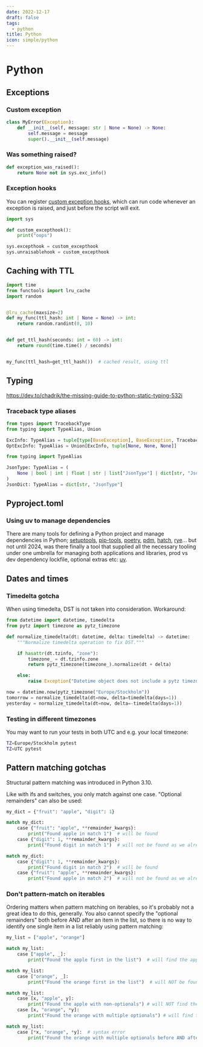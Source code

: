 ```yaml
---
date: 2022-12-17
draft: false
tags:
  - python
title: Python
icon: simple/python
---
```


# Python

## Exceptions

### Custom exception

```python
class MyError(Exception):
    def __init__(self, message: str | None = None) -> None:
        self.message = message
        super().__init__(self.message)
```

### Was something raised?

```python
def exception_was_raised():
    return None not in sys.exc_info()
```

### Exception hooks

You can register
[custom exception hooks](https://docs.python.org/3/library/sys.html#sys.excepthook),
which can run code whenever an exception is raised, and just before the script
will exit.

```python
import sys

def custom_excepthook():
    print("oops")

sys.excepthook = custom_excepthook
sys.unraisablehook = custom_excepthook
```

## Caching with TTL

```python
import time
from functools import lru_cache
import random


@lru_cache(maxsize=2)
def my_func(ttl_hash: int | None = None) -> int:
	return random.randint(0, 10)


def get_ttl_hash(seconds: int = 60) -> int:
	return round(time.time() / seconds)


my_func(ttl_hash=get_ttl_hash())  # cached result, using ttl
```

## Typing

https://dev.to/chadrik/the-missing-guide-to-python-static-typing-532i

### Traceback type aliases

```python
from types import TracebackType
from typing import TypeAlias, Union

ExcInfo: TypeAlias = tuple[type[BaseException], BaseException, TracebackType]
OptExcInfo: TypeAlias = Union[ExcInfo, tuple[None, None, None]]
```

```python
from typing import TypeAlias

JsonType: TypeAlias = (
	None | bool | int | float | str | list["JsonType"] | dict[str, "JsonType"]
)
JsonDict: TypeAlias = dict[str, "JsonType"]
```

## Pyproject.toml

### Using uv to manage dependencies

There are many tools for defining a Python project and manage dependencies in
Python; [setuptools](https://github.com/pypa/setuptools),
[pip-tools](https://github.com/jazzband/pip-tools),
[poetry](https://github.com/python-poetry/poetry),
[pdm](https://github.com/pdm-project/pdm),
[hatch](https://github.com/pypa/hatch),
[rye](https://github.com/astral-sh/rye)... but not until 2024, was there finally
a tool that supplied all the necessary tooling under one umbrella for managing
both applications and libraries, prod vs dev dependency lockfile, optional
extras etc: [uv](https://docs.astral.sh/uv/).

## Dates and times

### Timedelta gotcha

When using timedelta, DST is not taken into consideration. Workaround:

```python
from datetime import datetime, timedelta
from pytz import timezone as pytz_timezone

def normalize_timedelta(dt: datetime, delta: timedelta) -> datetime:
	"""Normalize timedelta operation to fix DST."""

	if hasattr(dt.tzinfo, "zone"):
		timezone_ = dt.tzinfo.zone
		return pytz_timezone(timezone_).normalize(dt + delta)

	else:
		raise Exception("Datetime object does not include a pytz timezone")

now = datetime.now(pytz_timezone("Europe/Stockholm"))
tomorrow = normalize_timedelta(dt=now, delta=timedelta(days=1))
yesterday = normalize_timedelta(dt=now, delta=-timedelta(days=1))
```

### Testing in different timezones

You may want to run your tests in both UTC and e.g. your local timezone:

```bash
TZ=Europe/Stockholm pytest
TZ=UTC pytest
```

## Pattern matching gotchas

Structural pattern matching was introduced in Python 3.10.

Like with ifs and switches, you only match against one case. "Optional
remainders" can also be used:

```python
my_dict = {"fruit": "apple", "digit": 1}

match my_dict:
    case {"fruit": "apple", **remainder_kwargs}:
        print("Found apple in match 1")  # will be found
    case {"digit": 1, **remainder_kwargs}:
	    print("Found digit in match 1")  # will not be found as we already found the apple.

match my_dict:
    case {"digit": 1, **remainder_kwargs}:
        print("Found digit in match 2")  # will be found
    case {"fruit": "apple", **remainder_kwargs}:
        print("Found apple in match 2")  # will not be found as we already found the digit.

```

### Don't pattern-match on iterables

Ordering matters when pattern matching on iterables, so it's probably not a
great idea to do this, generally. You also cannot specify the "optional
remainders" both before AND after an item in the list, so there is no way to
identify one single item in a list reliably using pattern matching:

```python
my_list = ["apple", "orange"]

match my_list:
    case ["apple", _]:
        print("Found the apple first in the list")  # will find the apple

match my_list:
    case ["orange", _]:
        print("Found the orange first in the list")  # will NOT be found

match my_list:
    case [x, "apple", y]:
        print("Found the apple with non-optionals") # will NOT find the apple
    case [x, "orange", *y]:
        print("Found the orange with multiple optionals") # will find the orange

```

```python
match my_list:
    case [*x, "orange", *y]:  # syntax error
        print("Found the orange with multiple optionals before AND after")
```

